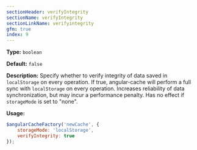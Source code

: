 ```yaml
---
sectionHeader: verifyIntegrity
sectionName: verifyIntegrity
sectionLinkName: verifyintegrity
gfm: true
index: 9
---
```

__Type:__ `boolean`

__Default:__ `false`

__Description:__ Specify whether to verify integrity of data saved in `localStorage` on every operation. If true, angular-cache will perform a full sync with `localStorage` on every operation. Increases reliability of data synchronization, but may incur a performance penalty. Has no effect if `storageMode` is set to "none".

__Usage:__
```javascript
$angularCacheFactory('newCache', {
    storageMode: 'localStorage',
    verifyIntegrity: true
});
```
